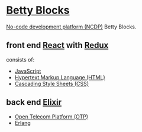 # [Betty Blocks](https://www.bettyblocks.com/)

[No-code development platform (NCDP)](https://en.wikipedia.org/wiki/No-code_development_platform) Betty Blocks.

## front end [React](https://reactjs.org/) with [Redux](https://redux.js.org/)

consists of:
- [JavaScript](https://en.wikipedia.org/wiki/JavaScript)
- [Hypertext Markup Language (HTML)](https://en.wikipedia.org/wiki/HTML)
- [Cascading Style Sheets (CSS)](https://en.wikipedia.org/wiki/Cascading_Style_Sheets)

## back end [Elixir](https://elixir-lang.org)

- [Open Telecom Platform (OTP)](https://en.wikipedia.org/wiki/Open_Telecom_Platform)
- [Erlang](https://erlang.org)